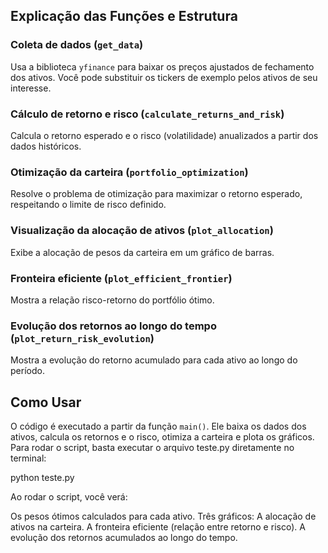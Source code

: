 ## Explicação das Funções e Estrutura

### Coleta de dados (`get_data`)
Usa a biblioteca `yfinance` para baixar os preços ajustados de fechamento dos ativos. Você pode substituir os tickers de exemplo pelos ativos de seu interesse.

### Cálculo de retorno e risco (`calculate_returns_and_risk`)
Calcula o retorno esperado e o risco (volatilidade) anualizados a partir dos dados históricos.

### Otimização da carteira (`portfolio_optimization`)
Resolve o problema de otimização para maximizar o retorno esperado, respeitando o limite de risco definido.

### Visualização da alocação de ativos (`plot_allocation`)
Exibe a alocação de pesos da carteira em um gráfico de barras.

### Fronteira eficiente (`plot_efficient_frontier`)
Mostra a relação risco-retorno do portfólio ótimo.

### Evolução dos retornos ao longo do tempo (`plot_return_risk_evolution`)
Mostra a evolução do retorno acumulado para cada ativo ao longo do período.

## Como Usar
O código é executado a partir da função `main()`. Ele baixa os dados dos ativos, calcula os retornos e o risco, otimiza a carteira e plota os gráficos.  Para rodar o script, basta executar o arquivo teste.py diretamente no terminal:

python teste.py

Ao rodar o script, você verá:

Os pesos ótimos calculados para cada ativo.
Três gráficos:
A alocação de ativos na carteira.
A fronteira eficiente (relação entre retorno e risco).
A evolução dos retornos acumulados ao longo do tempo.

